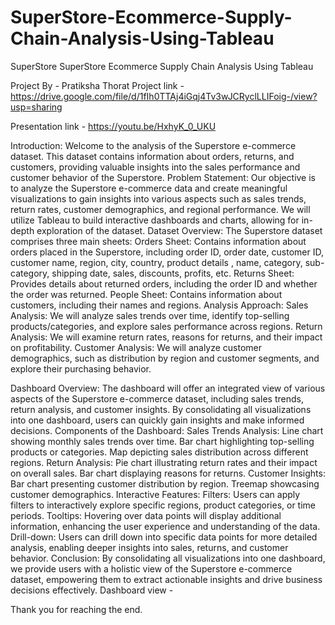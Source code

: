 # SuperStore-Ecommerce-Supply-Chain-Analysis-Using-Tableau
SuperStore
SuperStore Ecommerce Supply Chain Analysis Using Tableau

Project By - Pratiksha Thorat
Project link - https://drive.google.com/file/d/1fIh0TTAj4iGqj4Tv3wJCRyclLLIFoig-/view?usp=sharing

Presentation link - https://youtu.be/HxhyK_0_UKU

Introduction:
Welcome to the analysis of the Superstore e-commerce dataset. This dataset contains information about orders, returns, and customers, providing valuable insights into the sales performance and customer behavior of the Superstore.
Problem Statement:
Our objective is to analyze the Superstore e-commerce data and create meaningful visualizations to gain insights into various aspects such as sales trends, return rates, customer demographics, and regional performance. We will utilize Tableau to build interactive dashboards and charts, allowing for in-depth exploration of the dataset.
Dataset Overview:
The Superstore dataset comprises three main sheets:
Orders Sheet: Contains information about orders placed in the Superstore, including order ID, order date, customer ID, customer name, region, city, country, product details , name, category, sub-category, shipping date, sales, discounts, profits, etc.
Returns Sheet: Provides details about returned orders, including the order ID and whether the order was returned.
People Sheet: Contains information about customers, including their names and regions.
Analysis Approach:
Sales Analysis: We will analyze sales trends over time, identify top-selling products/categories, and explore sales performance across regions.
Return Analysis: We will examine return rates, reasons for returns, and their impact on profitability.
Customer Analysis: We will analyze customer demographics, such as distribution by region and customer segments, and explore their purchasing behavior.


Dashboard Overview:
The dashboard will offer an integrated view of various aspects of the Superstore e-commerce dataset, including sales trends, return analysis, and customer insights. By consolidating all visualizations into one dashboard, users can quickly gain insights and make informed decisions.
Components of the Dashboard:
Sales Trends Analysis:
Line chart showing monthly sales trends over time.
Bar chart highlighting top-selling products or categories.
Map depicting sales distribution across different regions.
Return Analysis:
Pie chart illustrating return rates and their impact on overall sales.
Bar chart displaying reasons for returns.
Customer Insights:
Bar chart presenting customer distribution by region.
Treemap showcasing customer demographics.
Interactive Features:
Filters: Users can apply filters to interactively explore specific regions, product categories, or time periods.
Tooltips: Hovering over data points will display additional information, enhancing the user experience and understanding of the data.
Drill-down: Users can drill down into specific data points for more detailed analysis, enabling deeper insights into sales, returns, and customer behavior.
Conclusion:
By consolidating all visualizations into one dashboard, we provide users with a holistic view of the Superstore e-commerce dataset, empowering them to extract actionable insights and drive business decisions effectively.
Dashboard view - 



Thank you for reaching the end. 



